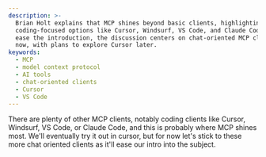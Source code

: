 ```yaml
---
description: >-
  Brian Holt explains that MCP shines beyond basic clients, highlighting
  coding-focused options like Cursor, Windsurf, VS Code, and Claude Code. To
  ease the introduction, the discussion centers on chat-oriented MCP clients for
  now, with plans to explore Cursor later.
keywords:
  - MCP
  - model context protocol
  - AI tools
  - chat-oriented clients
  - Cursor
  - VS Code
---
```

There are plenty of other MCP clients, notably coding clients like Cursor, Windsurf, VS Code, or Claude Code, and this is probably where MCP shines most. We'll eventually try it out in cursor, but for now let's stick to these more chat oriented clients as it'll ease our intro into the subject.
